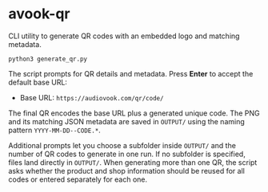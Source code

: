 # avook-qr

CLI utility to generate QR codes with an embedded logo and matching metadata.

```
python3 generate_qr.py
```

The script prompts for QR details and metadata. Press **Enter** to accept
the default base URL:

- Base URL: `https://audiovook.com/qr/code/`

The final QR encodes the base URL plus a generated unique code. The PNG and
its matching JSON metadata are saved in `OUTPUT/` using the naming pattern
`YYYY-MM-DD--CODE.*`.

Additional prompts let you choose a subfolder inside `OUTPUT/` and the
number of QR codes to generate in one run. If no subfolder is specified,
files land directly in `OUTPUT/`. When generating more than one QR, the
script asks whether the product and shop information should be reused for
all codes or entered separately for each one.
